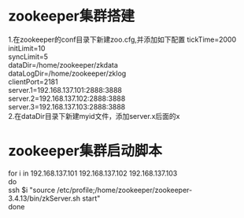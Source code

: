 #  zookeeper集群搭建
1.在zookeeper的conf目录下新建zoo.cfg,并添加如下配置
tickTime=2000  
initLimit=10  
syncLimit=5  
dataDir=/home/zookeeper/zkdata  
dataLogDir=/home/zookeeper/zklog  
clientPort=2181  
server.1=192.168.137.101:2888:3888  
server.2=192.168.137.102:2888:3888  
server.3=192.168.137.103:2888:3888  
2.在dataDir目录下新建myid文件，添加server.x后面的x

#  zookeeper集群启动脚本
for i in 192.168.137.101 192.168.137.102 192.168.137.103  
do  
ssh $i "source /etc/profile;/home/zookeeper/zookeeper-3.4.13/bin/zkServer.sh start"  
done  


